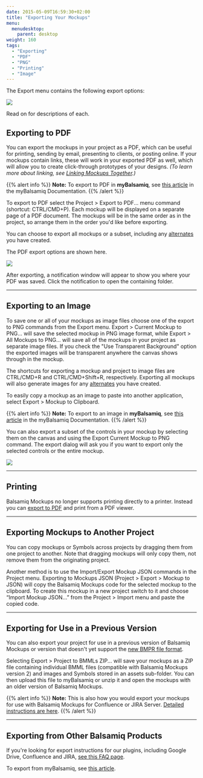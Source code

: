 ```yaml
---
date: 2015-05-09T16:59:30+02:00
title: "Exporting Your Mockups"
menu:
  menudesktop:
    parent: desktop
weight: 160
tags:
  - "Exporting"
  - "PDF"
  - "PNG"
  - "Printing"
  - "Image"
---
```


The Export menu contains the following export options:

![](//media.balsamiq.com/img/support/docs/m4d/b3/export-menu.png)

Read on for descriptions of each.

## Exporting to PDF

You can export the mockups in your project as a PDF, which can be useful for printing, sending by email, presenting to clients, or posting online. If your mockups contain links, these will work in your exported PDF as well, which will allow you to create click-through prototypes of your designs. _(To learn more about linking, see [Linking Mockups Together](/desktop/linking/).)_

{{% alert info %}}
**Note:** To export to PDF in **myBalsamiq**, see [this article](/mybalsamiq/exporting/) in the myBalsamiq Documentation.
{{% /alert %}}

To export to PDF select the Project > Export to PDF... menu command (shortcut: CTRL/CMD+P). Each mockup will be displayed on a separate page of a PDF document. The mockups will be in the same order as in the project, so arrange them in the order you'd like before exporting.

You can choose to export all mockups or a subset, including any [alternates](/desktop/alternates/) you have created.

The PDF export options are shown here.

![](//media.balsamiq.com/img/support/docs/m4d/b3/export-options.png)

After exporting, a notification window will appear to show you where your PDF was saved. Click the notification to open the containing folder.

* * *

## Exporting to an Image

To save one or all of your mockups as image files choose one of the export to PNG commands from the Export menu. Export > Current Mockup to PNG... will save the selected mockup in PNG image format, while Export > All Mockups to PNG... will save all of the mockups in your project as separate image files. If you check the "Use Transparent Background" option the exported images will be transparent anywhere the canvas shows through in the mockup.

The shortcuts for exporting a mockup and project to image files are CTRL/CMD+R and CTRL/CMD+Shift+R, respectively. Exporting all mockups will also generate images for any [alternates](/desktop/alternates/) you have created.

To easily copy a mockup as an image to paste into another application, select Export > Mockup to Clipboard.

{{% alert info %}}
**Note:** To export to an image in **myBalsamiq**, see [this article](/mybalsamiq/exporting/#exporting-to-png-images) in the myBalsamiq Documentation.
{{% /alert %}}

You can also export a subset of the controls in your mockup by selecting them on the canvas and using the Export Current Mockup to PNG command. The export dialog will ask you if you want to export only the selected controls or the entire mockup.

![](//media.balsamiq.com/img/support/docs/m4d/b3/export-selected.png)

* * *

## Printing

Balsamiq Mockups no longer supports printing directly to a printer. Instead you can [export to PDF](#exporting-to-pdf) and print from a PDF viewer.

* * *

## Exporting Mockups to Another Project

You can copy mockups or Symbols across projects by dragging them from one project to another. Note that dragging mockups will only copy them, not remove them from the originating project.

Another method is to use the Import/Export Mockup JSON commands in the Project menu. Exporting to Mockups JSON (Project > Export > Mockup to JSON) will copy the Balsamiq Mockups code for the selected mockup to the clipboard. To create this mockup in a new project switch to it and choose “Import Mockup JSON…” from the Project > Import menu and paste the copied code.

* * *

## Exporting for Use in a Previous Version

You can also export your project for use in a previous version of Balsamiq Mockups or version that doesn't yet support the [new BMPR file format](/desktop/intro/#projects).

Selecting Export > Project to BMMLs ZIP... will save your mockups as a ZIP file containing individual BMML files (compatible with Balsamiq Mockups version 2) and images and Symbols stored in an assets sub-folder. You can then upload this file to myBalsamiq or unzip it and open the mockups with an older version of Balsamiq Mockups.

{{% alert info %}}
**Note:** This is also how you would export your mockups for use with Balsamiq Mockups for Confluence or JIRA Server. [Detailed instructions are here](https://support.balsamiq.com/plugins/importtoatlassian/).
{{% /alert %}}

* * *

## Exporting from Other Balsamiq Products

If you're looking for export instructions for our plugins, including Google Drive, Confluence and JIRA, [see this FAQ page](https://support.balsamiq.com/plugins/importtoatlassian/).

To export from myBalsamiq, see [this article](/mybalsamiq/sharing/).